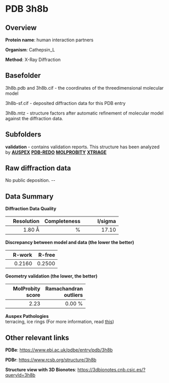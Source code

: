# PDB 3h8b

## Overview

**Protein name**: human interaction partners

**Organism**: Cathepsin_L

**Method**: X-Ray Diffraction

## Basefolder

3h8b.pdb and 3h8b.cif - the coordinates of the threedimensional molecular model

3h8b-sf.cif - deposited diffraction data for this PDB entry

3h8b.mtz - structure factors after automatic refinement of molecular model against the diffraction data.

## Subfolders





**validation** - contains validation reports. This structure has been analyzed by [**AUSPEX**](https://github.com/thorn-lab/coronavirus_structural_task_force/tree/master/pdb/human_interaction_partners/Cathepsin_L/3h8b/validation/auspex) [**PDB-REDO**](https://github.com/thorn-lab/coronavirus_structural_task_force/tree/master/pdb/human_interaction_partners/Cathepsin_L/3h8b/validation/pdb-redo) [**MOLPROBITY**](https://github.com/thorn-lab/coronavirus_structural_task_force/tree/master/pdb/human_interaction_partners/Cathepsin_L/3h8b/validation/molprobity) [**XTRIAGE**](https://github.com/thorn-lab/coronavirus_structural_task_force/blob/master/pdb/human_interaction_partners/Cathepsin_L/3h8b/validation/Xtriage_output.log) 

## Raw diffraction data

No public deposition. --<br> 

## Data Summary
**Diffraction Data Quality**

|   | Resolution | Completeness| I/sigma |
|---|-------------:|----------------:|--------------:|
|   |1.80 Å|      %|<img width=50/>17.10|

**Discrepancy between model and data (the lower the better)**

|   | **R-work**| **R-free**   
|---|-------------:|----------------:|           
||  0.2160|  0.2500|

**Geometry validation (the lower, the better)**

|   |**MolProbity<br>score**| **Ramachandran<br>outliers** 
|---|-------------:|----------------:|
||  2.23|  0.00 %|

**Auspex Pathologies**<br> terracing, ice rings (For more information, read [this](https://github.com/thorn-lab/coronavirus_structural_task_force/blob/master/pdb/human_interaction_partners/Cathepsin_L/3h8b/validation/auspex/3h8b_auspex_comments.txt))

 



## Other relevant links 
**PDBe**:  https://www.ebi.ac.uk/pdbe/entry/pdb/3h8b
 
**PDBr**: https://www.rcsb.org/structure/3h8b 

**Structure view with 3D Bionotes**: https://3dbionotes.cnb.csic.es/?queryId=3h8b

